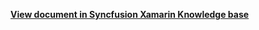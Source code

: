 **[View document in Syncfusion Xamarin Knowledge base](https://www.syncfusion.com/kb/12179/how-to-add-a-separator-between-items-in-a-xamarin-forms-listview-sflistview)**

